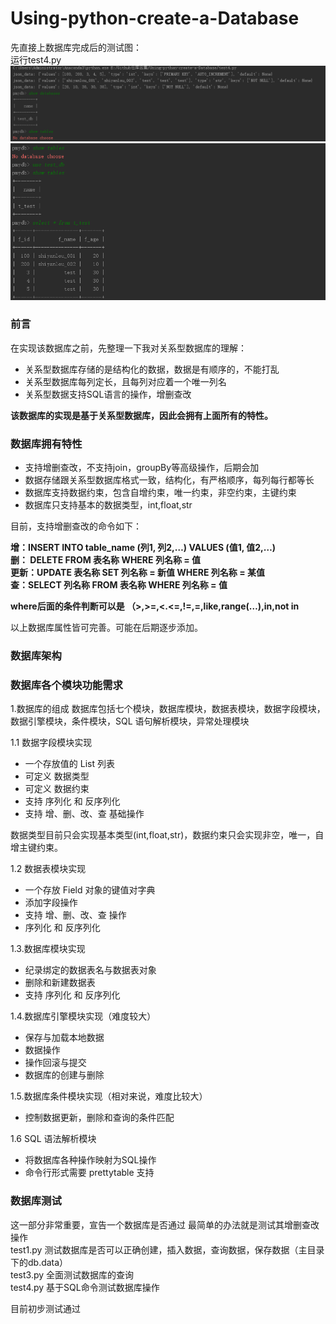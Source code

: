 # Using-python-create-a-Database

先直接上数据库完成后的测试图：  
运行test4.py  
![运行test4.py](https://github.com/Jiede1/Using-python-create-a-Database/blob/master/picture/test.PNG)
![运行test4.py](https://github.com/Jiede1/Using-python-create-a-Database/blob/master/picture/test1.PNG)
### 前言  
在实现该数据库之前，先整理一下我对关系型数据库的理解：  
* 关系型数据库存储的是结构化的数据，数据是有顺序的，不能打乱  
* 关系型数据库每列定长，且每列对应着一个唯一列名  
* 关系型数据支持SQL语言的操作，增删查改   
   
**该数据库的实现是基于关系型数据库，因此会拥有上面所有的特性。**
  
### 数据库拥有特性
* 支持增删查改，不支持join，groupBy等高级操作，后期会加
* 数据存储跟关系型数据库格式一致，结构化，有严格顺序，每列每行都等长
* 数据库支持数据约束，包含自增约束，唯一约束，非空约束，主键约束
* 数据库只支持基本的数据类型，int,float,str  

目前，支持增删查改的命令如下：  

**增：INSERT INTO table_name (列1, 列2,…) VALUES (值1, 值2,…)**  
**删： DELETE FROM 表名称 WHERE 列名称 = 值**  
**更新：UPDATE 表名称 SET 列名称 = 新值 WHERE 列名称 = 某值**    
**查：SELECT 列名称 FROM 表名称 WHERE 列名称 = 值**    
  
**where后面的条件判断可以是 （>,>=,<.<=,!=,=,like,range(…),in,not in**   
  
  
以上数据库属性皆可完善。可能在后期逐步添加。
  
### 数据库架构  


### 数据库各个模块功能需求  
1.数据库的组成
数据库包括七个模块，数据库模块，数据表模块，数据字段模块，数据引擎模块，条件模块，SQL 语句解析模块，异常处理模块

1.1 数据字段模块实现  
* 一个存放值的 List 列表
* 可定义 数据类型
* 可定义 数据约束 
* 支持 序列化 和 反序列化
* 支持 增、删、改、查 基础操作

数据类型目前只会实现基本类型(int,float,str)，数据约束只会实现非空，唯一，自增主键约束。  

1.2 数据表模块实现  
* 一个存放 Field 对象的键值对字典
* 添加字段操作
* 支持 增、删、改、查 操作
* 序列化 和 反序列化

1.3.数据库模块实现  
* 纪录绑定的数据表名与数据表对象
* 删除和新建数据表
* 支持 序列化 和 反序列化  

1.4.数据库引擎模块实现（难度较大）
* 保存与加载本地数据
* 数据操作
* 操作回滚与提交
* 数据库的创建与删除  

1.5.数据库条件模块实现（相对来说，难度比较大）
* 控制数据更新，删除和查询的条件匹配 

1.6 SQL 语法解析模块  
* 将数据库各种操作映射为SQL操作  
* 命令行形式需要 prettytable 支持  

### 数据库测试

这一部分非常重要，宣告一个数据库是否通过 最简单的办法就是测试其增删查改操作  
 test1.py 测试数据库是否可以正确创建，插入数据，查询数据，保存数据（主目录下的db.data）  
 test3.py 全面测试数据库的查询  
 test4.py 基于SQL命令测试数据库操作  

目前初步测试通过  
